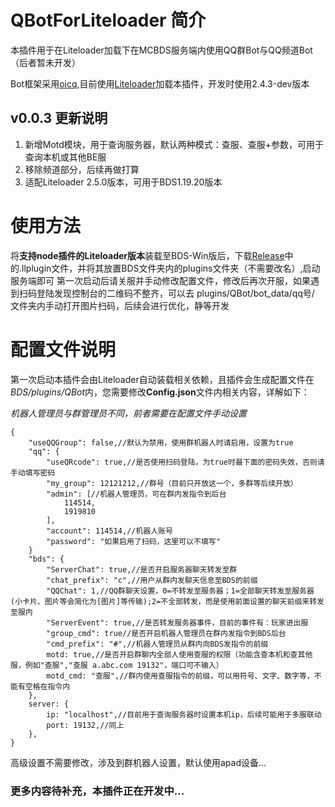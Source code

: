 # QBotForLiteloader 简介

本插件用于在Liteloader加载下在MCBDS服务端内使用QQ群Bot与QQ频道Bot（后者暂未开发）

Bot框架采用[oicq](https://github.com/takayama-lily/oicq),目前使用[Liteloader](https://github.com/LiteLDev/LiteLoaderBDS)加载本插件，开发时使用2.4.3-dev版本

## v0.0.3 更新说明
1. 新增Motd模块，用于查询服务器，默认两种模式：查服、查服+参数，可用于查询本机或其他BE服
2. 移除频道部分，后续再做打算
3. 适配Liteloader 2.5.0版本，可用于BDS1.19.20版本

# 使用方法
将**支持node插件的Liteloader版本**装载至BDS-Win版后，下载[Release](https://github.com/yanhy2000/QBotForLiteloader/releases)中的.llplugin文件，并将其放置BDS文件夹内的plugins文件夹（不需要改名）,启动服务端即可
第一次启动后请关服并手动修改配置文件，修改后再次开服，如果遇到扫码登陆发现控制台的二维码不整齐，可以去 plugins/QBot/bot_data/qq号/ 文件夹内手动打开图片扫码，后续会进行优化，静等开发

# 配置文件说明
第一次启动本插件会由Liteloader自动装载相关依赖，且插件会生成配置文件在*BDS/plugins/QBot*内，您需要修改**Config.json**文件内相关内容，详解如下：

*机器人管理员与群管理员不同，前者需要在配置文件手动设置*
```
{
	"useQQGroup": false,//默认为禁用，使用群机器人时请启用，设置为true
	"qq": {
		"useQRcode": true,//是否使用扫码登陆，为true时最下面的密码失效，否则请手动填写密码
		"my_group": 12121212,//群号（目前只开放这一个，多群等后续开放）
		"admin": [//机器人管理员，可在群内发指令到后台
			114514,
			1919810
		],
		"account": 114514,//机器人账号
		"password": "如果启用了扫码，这里可以不填写"
	}
	"bds": {
		"ServerChat": true,//是否开启服务器聊天转发至群
		"chat_prefix": "c",//用户从群内发聊天信息至BDS的前缀
		"QQChat": 1,//QQ群聊天设置，0=不转发至服务器；1=全部聊天转发至服务器(小卡片、图片等会简化为[图片]等传输);2=不全部转发，而是使用前面设置的聊天前缀来转发至服内
		"ServerEvent": true,//是否转发服务器事件，目前的事件有：玩家进出服
		"group_cmd": true//是否开启机器人管理员在群内发指令到BDS后台
		"cmd_prefix": "#",//机器人管理员从群内向BDS发指令的前缀
		motd: true,//是否开启群聊内全部人使用查服的权限（功能含查本机和查其他服，例如"查服","查服 a.abc.com 19132"，端口可不输入）
		motd_cmd: "查服",//群内使用查服指令的前缀，可以用符号、文字、数字等，不能有空格在指令内
	},
	server: {
		ip: "localhost",//目前用于查询服务器时设置本机ip，后续可能用于多服联动
		port: 19132,//同上
	},
}
```

高级设置不需要修改，涉及到群机器人设置，默认使用apad设备...

### 更多内容待补充，本插件正在开发中...
